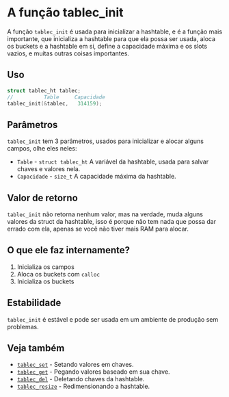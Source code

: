 # A função tablec_init

A função `tablec_init` é usada para inicializar a hashtable, e é a função mais importante, que inicializa a hashtable para que ela possa ser usada, aloca os buckets e a hashtable em si, define a capacidade máxima e os slots vazios, e muitas outras coisas importantes.

## Uso

```c
struct tablec_ht tablec;
//          Table     Capacidade
tablec_init(&tablec,   314159);
```

## Parâmetros

`tablec_init` tem 3 parâmetros, usados para inicializar e alocar alguns campos, olhe eles neles:

*  `Table`         - `struct tablec_ht` A variável da hashtable, usada para salvar chaves e valores nela.
*  `Capacidade`    - `size_t`           A capacidade máxima da hashtable.

## Valor de retorno

`tablec_init` não retorna nenhum valor, mas na verdade, muda alguns valores da struct da hashtable, isso é porque não tem nada que possa dar errado com ela, apenas se você não tiver mais RAM para alocar.

## O que ele faz internamente?

1. Inicializa os campos
2. Aloca os buckets com `calloc`
3. Inicializa os buckets

## Estabilidade

`tablec_init` é estável e pode ser usada em um ambiente de produção sem problemas.

## Veja também

*  [`tablec_set`](tablec_set.md) - Setando valores em chaves.
*  [`tablec_get`](tablec_get.md) - Pegando valores baseado em sua chave.
*  [`tablec_del`](tablec_del.md) - Deletando chaves da hashtable.
*  [`tablec_resize`](tablec_resize.md) - Redimensionando a hashtable.
